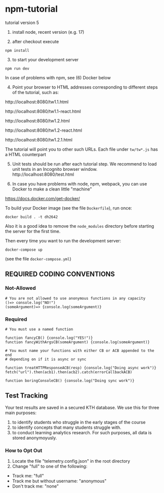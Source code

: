 # npm-tutorial
tutorial version 5

1. install node, recent version (e.g. 17)

2. after checkout execute
```
npm install
```
3. to start your development server
```
npm run dev
```

In case of problems with npm, see (6) Docker below

4. Point your browser to HTML addresses corresponding to different steps of the tutorial, such as:

http://localhost:8080/tw1.1.html

http://localhost:8080/tw1.1-react.html

http://localhost:8080/tw1.2.html

http://localhost:8080/tw1.2-react.html

http://localhost:8080/tw1.2.1.html

The tutorial will point you to other such URLs. Each file under `tw/tw*.js` has a HTML counterpart

5. Unit tests should be run after each tutorial step. We recommend to load unit tests in an Incognito browser window.
http://localhost:8080/test.html

6. In case you have problems with node, npm, webpack, you can use Docker to make a clean little "machine"

https://docs.docker.com/get-docker/

To build your Docker image (see the file `Dockerfile`), run once:
```
docker build . -t dh2642
```

Also it is a good idea to remove the `node_modules` directory before starting the server for the first time.

Then every time you want to run the development server:

```
docker-compose up
```
(see the file `docker-compose.yml`) 

## REQUIRED CODING CONVENTIONS

### Not-Allowed   

    # You are not allowed to use anonymous functions in any capacity 
    ()=> console.log("NO!")
    (someArgument)=> {console.log(someArgument)}

### Required 

    # You must use a named function

    function fancyCB() {console.log("YES!")}
    function fancyWithArgsCB(someArgument) {console.log(someArgument)}

    # You must name your functions with either CB or ACB appended to the end  
    # depending on if it is async or sync 

    function treatHTTPResponseACB(resp) {console.log("Doing async work")} 
    fetch("url").then(acb1).then(acb2).catch(errorCallbackACB)

    function boringConsoleCB() {console.log("Doing sync work")}
    


## Test Tracking 
Your test results are saved in a secured KTH database. We use this for three main purposes:

1) to identify students who struggle in the early stages of the course
2) to identify concepts that many students struggle with.
3) to conduct learning analytics research. For such purposes, all data is stored anonymoyusly.

### How to Opt Out
1) Locate the file "telemetry.config.json" in the root directory
2) Change "full" to one of the following:
- Track me: "full"  
- Track me but without username: "anonymous"  
- Don't track me: "none"  

